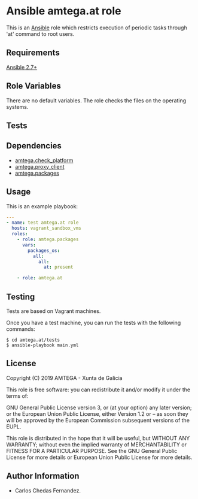 # Ansible amtega.at role

This is an [Ansible](http://www.ansible.com) role which restricts execution of
periodic tasks through 'at' command to root users.

## Requirements

[Ansible 2.7+](http://docs.ansible.com/ansible/latest/intro_installation.html)

## Role Variables

There are no default variables. The role checks the files on the operating systems.

## Tests


## Dependencies

- [amtega.check_platform](https://galaxy.ansible.com/amtega/check_platform)
- [amtega.proxy_client](https://galaxy.ansible.com/amtega/proxy_client)
- [amtega.packages](https://galaxy.ansible.com/amtega/packages)

## Usage

<!-- Including an example of how to use your role (for instance, with variables passed in as parameters) is always nice for users too. For example: -->

This is an example playbook:

```yaml
---
- name: test amtega.at role
  hosts: vagrant_sandbox_vms
  roles:
    - role: amtega.packages
      vars:
        packages_os:
          all:
            all:
              at: present

    - role: amtega.at

```

## Testing

Tests are based on Vagrant machines.

Once you have a test machine, you can run the tests with the following commands:

```shell
$ cd amtega.at/tests
$ ansible-playbook main.yml
```

## License

Copyright (C) 2019 AMTEGA - Xunta de Galicia

This role is free software: you can redistribute it and/or modify it under the terms of:

GNU General Public License version 3, or (at your option) any later version; or the European Union Public License, either Version 1.2 or – as soon they will be approved by the European Commission ­subsequent versions of the EUPL.

This role is distributed in the hope that it will be useful, but WITHOUT ANY WARRANTY; without even the implied warranty of MERCHANTABILITY or FITNESS FOR A PARTICULAR PURPOSE.  See the GNU General Public License for more details or European Union Public License for more details.

## Author Information

- Carlos Chedas Fernandez.
